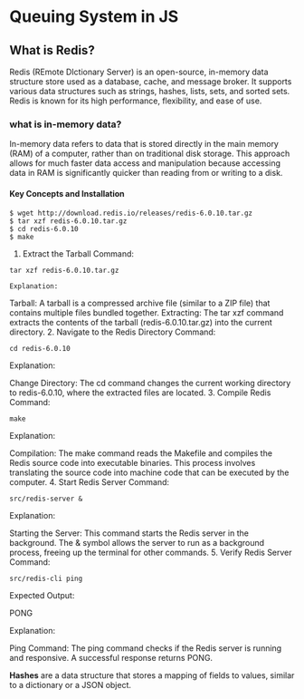 # Queuing System in JS

## What is Redis?
Redis (REmote DIctionary Server) is an open-source, in-memory data structure store used as a database, cache, and message broker. It supports various data structures such as strings, hashes, lists, sets, and sorted sets. Redis is known for its high performance, flexibility, and ease of use.

### what is in-memory data?
In-memory data refers to data that is stored directly in the main memory (RAM) of a computer, rather than on traditional disk storage. This approach allows for much faster data access and manipulation because accessing data in RAM is significantly quicker than reading from or writing to a disk.


#### Key Concepts and Installation

``` shell
$ wget http://download.redis.io/releases/redis-6.0.10.tar.gz
$ tar xzf redis-6.0.10.tar.gz
$ cd redis-6.0.10
$ make
```
1. Extract the Tarball
Command:

``` shell
tar xzf redis-6.0.10.tar.gz

Explanation:
```
Tarball: A tarball is a compressed archive file (similar to a ZIP file) that contains multiple files bundled together.
Extracting: The tar xzf command extracts the contents of the tarball (redis-6.0.10.tar.gz) into the current directory.
2. Navigate to the Redis Directory
Command:

``` shell
cd redis-6.0.10
```

Explanation:

Change Directory: The cd command changes the current working directory to redis-6.0.10, where the extracted files are located.
3. Compile Redis
Command:

``` shell
make
```

Explanation:

Compilation: The make command reads the Makefile and compiles the Redis source code into executable binaries. This process involves translating the source code into machine code that can be executed by the computer.
4. Start Redis Server
Command:

``` shell
src/redis-server &
```

Explanation:

Starting the Server: This command starts the Redis server in the background. The & symbol allows the server to run as a background process, freeing up the terminal for other commands.
5. Verify Redis Server
Command:
``` shell
src/redis-cli ping
```
Expected Output:

PONG

Explanation:

Ping Command: The ping command checks if the Redis server is running and responsive. A successful response returns PONG.

**Hashes** are a data structure that stores a mapping of fields to values, similar to a dictionary or a JSON object.
